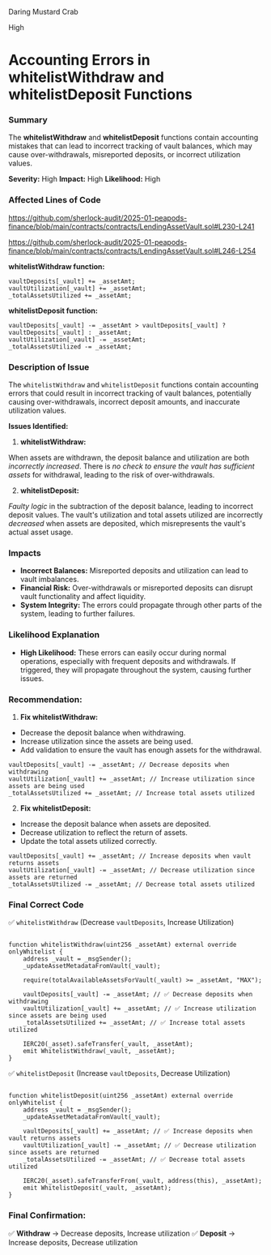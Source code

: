 Daring Mustard Crab

High

# Accounting Errors in whitelistWithdraw and whitelistDeposit Functions

### Summary

The **whitelistWithdraw** and **whitelistDeposit** functions contain accounting mistakes that can lead to incorrect tracking of vault balances, which may cause over-withdrawals, misreported deposits, or incorrect utilization values.

**Severity:** High
**Impact:** High
**Likelihood:**  High

### Affected Lines of Code
https://github.com/sherlock-audit/2025-01-peapods-finance/blob/main/contracts/contracts/LendingAssetVault.sol#L230-L241

https://github.com/sherlock-audit/2025-01-peapods-finance/blob/main/contracts/contracts/LendingAssetVault.sol#L246-L254

**whitelistWithdraw function:**
```solidity
vaultDeposits[_vault] += _assetAmt;
vaultUtilization[_vault] += _assetAmt;
_totalAssetsUtilized += _assetAmt;
```
**whitelistDeposit function:**
```solidity
vaultDeposits[_vault] -= _assetAmt > vaultDeposits[_vault] ? vaultDeposits[_vault] : _assetAmt;
vaultUtilization[_vault] -= _assetAmt;
_totalAssetsUtilized -= _assetAmt;
```

### Description of Issue
The `whitelistWithdraw` and `whitelistDeposit` functions contain accounting errors that could result in incorrect tracking of vault balances, potentially causing over-withdrawals, incorrect deposit amounts, and inaccurate utilization values.

**Issues Identified:**
1. **whitelistWithdraw:**

When assets are withdrawn, the deposit balance and utilization are both *incorrectly increased*.
There is *no check to ensure the vault has sufficient assets* for withdrawal, leading to the risk of over-withdrawals.

2. **whitelistDeposit:**

*Faulty logic* in the subtraction of the deposit balance, leading to incorrect deposit values.
The vault's utilization and total assets utilized are incorrectly *decreased* when assets are deposited, which misrepresents the vault's actual asset usage.

### Impacts
- **Incorrect Balances:** Misreported deposits and utilization can lead to vault imbalances.
- **Financial Risk:** Over-withdrawals or misreported deposits can disrupt vault functionality and affect liquidity.
- **System Integrity:** The errors could propagate through other parts of the system, leading to further failures.

### Likelihood Explanation
- **High Likelihood:** These errors can easily occur during normal operations, especially with frequent deposits and withdrawals. If triggered, they will propagate throughout the system, causing further issues.

### Recommendation:
1. **Fix whitelistWithdraw:**

- Decrease the deposit balance when withdrawing.
- Increase utilization since the assets are being used.
- Add validation to ensure the vault has enough assets for the withdrawal.
```solidity
vaultDeposits[_vault] -= _assetAmt; // Decrease deposits when withdrawing
vaultUtilization[_vault] += _assetAmt; // Increase utilization since assets are being used
_totalAssetsUtilized += _assetAmt; // Increase total assets utilized
```
2. **Fix whitelistDeposit:**

- Increase the deposit balance when assets are deposited.
- Decrease utilization to reflect the return of assets.
- Update the total assets utilized correctly.
```solidity
vaultDeposits[_vault] += _assetAmt; // Increase deposits when vault returns assets
vaultUtilization[_vault] -= _assetAmt; // Decrease utilization since assets are returned
_totalAssetsUtilized -= _assetAmt; // Decrease total assets utilized
```
### Final Correct Code
✅ `whitelistWithdraw` (Decrease `vaultDeposits`, Increase Utilization)
```solidity

function whitelistWithdraw(uint256 _assetAmt) external override onlyWhitelist {
    address _vault = _msgSender();
    _updateAssetMetadataFromVault(_vault);

    require(totalAvailableAssetsForVault(_vault) >= _assetAmt, "MAX");

    vaultDeposits[_vault] -= _assetAmt; // ✅ Decrease deposits when withdrawing
    vaultUtilization[_vault] += _assetAmt; // ✅ Increase utilization since assets are being used
    _totalAssetsUtilized += _assetAmt; // ✅ Increase total assets utilized

    IERC20(_asset).safeTransfer(_vault, _assetAmt);
    emit WhitelistWithdraw(_vault, _assetAmt);
}
```
✅ `whitelistDeposit` (Increase `vaultDeposits`, Decrease Utilization)
```solidity

function whitelistDeposit(uint256 _assetAmt) external override onlyWhitelist {
    address _vault = _msgSender();
    _updateAssetMetadataFromVault(_vault);

    vaultDeposits[_vault] += _assetAmt; // ✅ Increase deposits when vault returns assets
    vaultUtilization[_vault] -= _assetAmt; // ✅ Decrease utilization since assets are returned
    _totalAssetsUtilized -= _assetAmt; // ✅ Decrease total assets utilized

    IERC20(_asset).safeTransferFrom(_vault, address(this), _assetAmt);
    emit WhitelistDeposit(_vault, _assetAmt);
}
```
### Final Confirmation:
✅ **Withdraw** → Decrease deposits, Increase utilization
✅ **Deposit** → Increase deposits, Decrease utilization